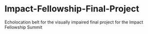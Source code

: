 # Impact-Fellowship-Final-Project
Echolocation belt for the visually impaired final project for the Impact Fellowship Summit
